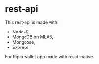 # rest-api

This rest-api is made with:
* NodeJS,
* MongoDB on MLAB,
* Mongoose,
* Express 

For Ripio wallet app made with react-native.
